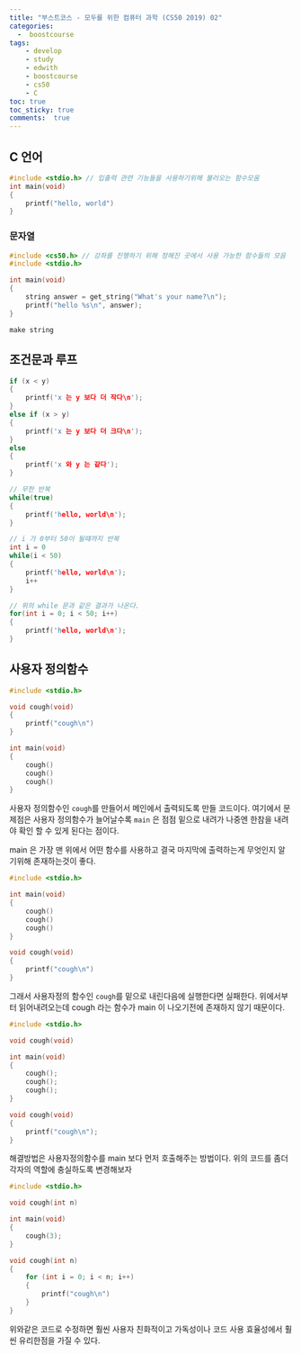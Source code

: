 ```yaml
---
title: "부스트코스 - 모두를 위한 컴퓨터 과학 (CS50 2019) 02"
categories: 
  -  boostcourse
tags: 
    - develop
    - study
    - edwith
    - boostcourse
    - cs50
    - C
toc: true
toc_sticky: true
comments:  true
---
```


## C 언어
```c
#include <stdio.h> // 입출력 관련 기능들을 사용하기위해 불러오는 함수모움
int main(void) 
{
    printf("hello, world")
}
```

### 문자열

```c
#include <cs50.h> // 강좌를 진행하기 위해 정해진 곳에서 사용 가능한 함수들의 모음
#include <stdio.h>

int main(void)
{
    string answer = get_string("What's your name?\n");
    printf("hello %s\n", answer);
}

```

```console
make string
```

## 조건문과 루프
```c
if (x < y)
{
    printf('x 는 y 보다 더 작다\n');
}
else if (x > y)
{
    printf('x 는 y 보다 더 크다\n');
}
else
{
    printf('x 와 y 는 같다');
}

// 무한 반복
while(true)
{
    printf('hello, world\n');
}

// i 가 0부터 50이 될떄까지 반복
int i = 0
while(i < 50)
{
    printf('hello, world\n');
    i++
}

// 위의 while 문과 같은 결과가 나온다.
for(int i = 0; i < 50; i++)
{
    printf('hello, world\n');
}
```

## 사용자 정의함수
```c
#include <stdio.h>

void cough(void)
{
    printf("cough\n")
}

int main(void)
{
    cough()
    cough()
    cough()
}
```

사용자 정의함수인 `cough`를 만들어서 메인에서 출력되도록 만들 코드이다.  여기에서 문제점은 사용자 정의함수가 늘어날수록 `main` 은 점점 밑으로 내려가 나중엔 한참을 내려야 확인 할 수 있게 된다는 점이다.  

main 은 가장 맨 위에서 어떤 함수를 사용하고 결국 마지막에 출력하는게 무엇인지 알기위해 존재하는것이 좋다.

```c
#include <stdio.h>

int main(void)
{
    cough()
    cough()
    cough()
}

void cough(void)
{
    printf("cough\n")
}
```

그래서 사용자정의 함수인 `cough`를 밑으로 내린다음에 실행한다면 실패한다. 위에서부터 읽어내려오는데 cough 라는 함수가 main 이 나오기전에 존재하지 않기 때문이다.

```c
#include <stdio.h>

void cough(void)

int main(void)
{
    cough();
    cough();
    cough();
}

void cough(void)
{
    printf("cough\n");
}
```

해결방법은 사용자정의함수를 main 보다 먼저 호출해주는 방법이다. 위의 코드를 좀더 각자의 역할에 충실하도록 변경해보자

```c
#include <stdio.h>

void cough(int n)

int main(void)
{
    cough(3);
}

void cough(int n)
{
    for (int i = 0; i < n; i++)
    {
        printf("cough\n")
    }
}
```

위와같은 코드로 수정하면 훨씬 사용자 친화적이고 가독성이나 코드 사용 효율성에서 훨씬 유리한점을 가질 수 있다.